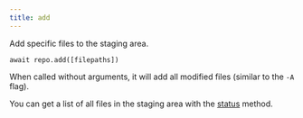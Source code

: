 ```yaml
---
title: add
---
```


<div class="lead">Add specific files to the staging area.</div>

`await repo.add([filepaths])`

When called without arguments, it will add all modified files (similar to the
`-A` flag).

You can get a list of all files in the staging area with the [status](/status)
method.

